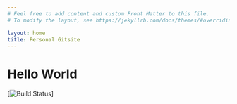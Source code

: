 ```yaml
---
# Feel free to add content and custom Front Matter to this file.
# To modify the layout, see https://jekyllrb.com/docs/themes/#overriding-theme-defaults

layout: home
title: Personal Gitsite
---
```


# Hello World

[![Build Status](https://github.com/brightcavelune/brihtcavelune.github.io/actions/workflows/main/badge.svg)]